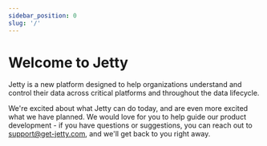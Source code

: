 ```yaml
---
sidebar_position: 0
slug: '/'
---
```


# Welcome to Jetty

Jetty is a new platform designed to help organizations understand and control their data across critical platforms and throughout the data lifecycle.

We're excited about what Jetty can do today, and are even more excited what we have planned. We would love for you to help guide our product development - if you have questions or suggestions, you can reach out to [support@get-jetty.com](mailto:support@get-jetty.com), and we'll get back to you right away.
